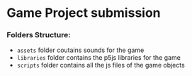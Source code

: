 # Game Project submission

### Folders Structure:

- `assets` folder coutains sounds for the game
- `libraries` folder contains the p5js libraries for the game
- `scripts` folder contains all the js files of the game objects
